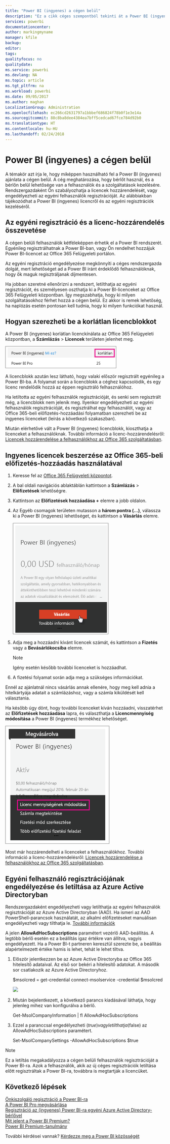 ```yaml
---
title: "Power BI (ingyenes) a cégen belül"
description: "Ez a cikk céges szempontból tekinti át a Power BI (ingyenes) lehetőségeit. Ha Ön a bérlő rendszergazdája, itt olvashat az ingyenes regisztrációk kezeléséről."
services: powerbi
documentationcenter: 
author: markingmyname
manager: kfile
backup: 
editor: 
tags: 
qualityfocus: no
qualitydate: 
ms.service: powerbi
ms.devlang: NA
ms.topic: article
ms.tgt_pltfrm: na
ms.workload: powerbi
ms.date: 09/05/2017
ms.author: maghan
LocalizationGroup: Administration
ms.openlocfilehash: ec266cd2631797a1bbbef686824f78b0f1e3e14a
ms.sourcegitcommit: 88c8ba8dee4384ea7bff5cedcad67fce784d92b0
ms.translationtype: HT
ms.contentlocale: hu-HU
ms.lasthandoff: 02/24/2018
---
```

# <a name="power-bi-free-in-your-organization"></a>Power BI (ingyenes) a cégen belül
A témakör azt írja le, hogy miképpen használható fel a Power BI (ingyenes) ajánlata a cégen belül. A cég meghatározása, hogy bérlőt használ, és a bérlőn belül lehetősége van a felhasználók és a szolgáltatások kezelésére. Rendszergazdaként Ön szabályozhatja a licencek hozzárendelését, vagy engedélyezheti az egyéni felhasználók regisztrációját. Az alábbiakban tájékozódhat a Power BI (ingyenes) licencről és az egyéni regisztrációk kezeléséről.

## <a name="individual-sign-up-versus-license-assignment"></a>Az egyéni regisztráció és a licenc-hozzárendelés összevetése
A cégen belüli felhasználók kétféleképpen érhetik el a Power BI rendszerét. Egyénileg regisztrálhatnak a Power BI-ban, vagy Ön rendelhet hozzájuk Power BI-licencet az Office 365 Felügyeleti portálon.

Az egyéni regisztráció engedélyezése megkönnyíti a céges rendszergazda dolgát, mert lehetőséget ad a Power BI iránt érdeklődő felhasználóknak, hogy ők maguk regisztráljanak díjmentesen.

Ha jobban szeretné ellenőrizni a rendszert, letilthatja az egyéni regisztrációt, és személyesen oszthatja ki a Power BI-licenceket az Office 365 Felügyeleti központban. Így megszabhatja, hogy ki milyen szolgáltatásokhoz férhet hozzá a cégen belül. Ez akkor is remek lehetőség, ha naplózás esetén pontosan kell tudnia, hogy ki milyen funkciókat használ.

## <a name="how-to-get-the-unlimited-license-block"></a>Hogyan szerezheti be a korlátlan licencblokkot
A Power BI (ingyenes) korlátlan licenckínálata az Office 365 Felügyeleti központban, a **Számlázás** > **Licencek** területen jelenhet meg.

![](media/service-admin-service-free-in-your-organization/unlimited-licenses.png)

A licencblokk azután lesz látható, hogy valaki először regisztrált egyénileg a Power BI-ba. A folyamat során a licencblokk a céghez kapcsolódik, és egy licenc rendelődik hozzá az éppen regisztráló felhasználóhoz.

Ha letiltotta az egyéni felhasználók regisztrációját, és senki sem regisztrált még, a licencblokk nem jelenik meg. Ilyenkor engedélyezheti az egyéni felhasználók regisztrációját, és regisztrálhat egy felhasználót, vagy az Office 365-beli előfizetés-hozzáadási folyamatban szerezheti be az ingyenes licenceket (leírás a következő szakaszban).

Miután elérhetővé vált a Power BI (ingyenes) licencblokk, kioszthatja a licenceket a felhasználóknak. További információ a licenc-hozzárendelésről: [Licencek hozzárendelése a felhasználókhoz az Office 365 szolgáltatásban](https://support.office.com/article/Assign-or-unassign-licenses-for-Office-365-for-business-997596b5-4173-4627-b915-36abac6786dc).

## <a name="getting-free-licenses-via-add-subscription-within-office-365"></a>Ingyenes licencek beszerzése az Office 365-beli előfizetés-hozzáadás használatával
1. Keresse fel az [Office 365 Felügyeleti központot](https://portal.office.com/admin/default.aspx).
2. A bal oldali navigációs ablaktáblán kattintson a **Számlázás** > **Előfizetések** lehetőségre.
3. Kattintson az **Előfizetések hozzáadása +** elemre a jobb oldalon.
4. Az Egyéb csomagok területen mutasson a **három pontra (…)**, válassza ki a Power BI (ingyenes) lehetőséget, és kattintson a **Vásárlás** elemre.
   
    ![](media/service-admin-service-free-in-your-organization/buy-powerbi-free.png)
5. Adja meg a hozzáadni kívánt licencek számát, és kattintson a **Fizetés** vagy a **Bevásárlókocsiba** elemre.
   
   > [!NOTE]
   > Igény esetén később további licenceket is hozzáadhat.
   > 
   > 
6. A fizetési folyamat során adja meg a szükséges információkat.

Ennél az ajánlatnál nincs vásárlás annak ellenére, hogy meg kell adnia a hitelkártyája adatait a számlázáshoz, vagy a számla kiküldését kell választania.

Ha később úgy dönt, hogy további licenceket kíván hozzáadni, visszatérhet az **Előfizetések hozzáadása** lapra, és választhatja a **Licencmennyiség módosítása** a Power BI (ingyenes) termékhez lehetőséget.

![](media/service-admin-service-free-in-your-organization/change-license-quantity.png)

Most már hozzárendelheti a licenceket a felhasználókhoz. További információ a licenc-hozzárendelésről: [Licencek hozzárendelése a felhasználókhoz az Office 365 szolgáltatásban](https://support.office.com/article/Assign-or-unassign-licenses-for-Office-365-for-business-997596b5-4173-4627-b915-36abac6786dc).

## <a name="enable-or-disable-individual-user-sign-up-in-azure-active-directory"></a>Egyéni felhasználó regisztrációjának engedélyezése és letiltása az Azure Active Directoryban
Rendszergazdaként engedélyezheti vagy letilthatja az egyéni felhasználók regisztrációját az Azure Active Directoryban (AAD). Ha ismeri az AAD PowerShell-parancsok használatát, az alkalmi előfizetéseket manuálisan engedélyezheti vagy tilthatja le. [További információk](https://technet.microsoft.com/library/jj151815.aspx)

A jelen **AllowAdHocSubscriptions** paramétert vezérlő AAD-beállítás. A legtöbb bérlő esetén ez a beállítás igaz értékre van állítva, vagyis engedélyezett. Ha a Power BI-t partneren keresztül szerezte be, a beállítás alapértelmezett értéke hamis is lehet, tehát le lehet tiltva.

1. Először jelentkezzen be az Azure Active Directoryba az Office 365 hitelesítő adataival. Az első sor bekéri a hitelesítő adatokat. A második sor csatlakozik az Azure Active Directoryhoz.
   
     $msolcred = get-credential   connect-msolservice -credential $msolcred
   
   ![](media/service-admin-service-free-in-your-organization/aad-signin.png)
2. Miután bejelentkezett, a következő parancs kiadásával láthatja, hogy jelenleg mihez van konfigurálva a bérlő.
   
     Get-MsolCompanyInformation | fl AllowAdHocSubscriptions
3. Ezzel a paranccsal engedélyezheti ($true) vagy letilthatja ($false) az AllowAdHocSubscriptions paramétert.
   
     Set-MsolCompanySettings -AllowAdHocSubscriptions $true

> [!NOTE]
> Ez a letiltás megakadályozza a cégen belüli felhasználók regisztrációját a Power BI-ra. Azok a felhasználók, akik az új céges regisztrációk letiltása előtt regisztráltak a Power BI-ra, továbbra is megtartják a licencüket.
> 
> 

## <a name="next-steps"></a>Következő lépések
[Önkiszolgáló regisztráció a Power BI-ra](service-self-service-signup-for-power-bi.md)  
[A Power BI Pro megvásárlása](service-admin-purchasing-power-bi-pro.md)  
[Regisztráció az (ingyenes) Power BI-ra egyéni Azure Active Directory-bérlővel](developer/create-an-azure-active-directory-tenant.md)  
[Mit jelent a Power BI Premium?](service-premium.md)  
[Power BI Premium-tanulmány](https://aka.ms/pbipremiumwhitepaper)  

További kérdései vannak? [Kérdezze meg a Power BI közösségét](http://community.powerbi.com/)

